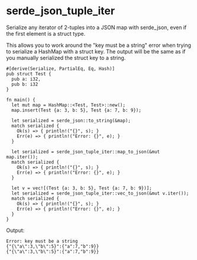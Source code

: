 # serde_json_tuple_iter
Serialize any iterator of 2-tuples into a JSON map with serde_json, even if the first element is a struct type.

This allows you to work around the "key must be a string" error when trying to serialize a HashMap with a struct key. The output will be the same as if you manually serialized the struct key to a string.

```
#[derive(Serialize, PartialEq, Eq, Hash)]
pub struct Test {
  pub a: i32,
  pub b: i32
}

fn main() {
  let mut map = HashMap::<Test, Test>::new();
  map.insert(Test {a: 3, b: 5}, Test {a: 7, b: 9});

  let serialized = serde_json::to_string(&map);
  match serialized {
    Ok(s) => { println!("{}", s); }
    Err(e) => { println!("Error: {}", e); }
  }
  
  let serialized = serde_json_tuple_iter::map_to_json(&mut map.iter());
  match serialized {
    Ok(s) => { println!("{}", s); }
    Err(e) => { println!("Error: {}", e); }
  }

  let v = vec![(Test {a: 3, b: 5}, Test {a: 7, b: 9})];
  let serialized = serde_json_tuple_iter::vec_to_json(&mut v.iter());
  match serialized {
    Ok(s) => { println!("{}", s); }
    Err(e) => { println!("Error: {}", e); }
  }
}
```

Output:
```
Error: key must be a string
{"{\"a\":3,\"b\":5}":{"a":7,"b":9}}
{"{\"a\":3,\"b\":5}":{"a":7,"b":9}}
```
